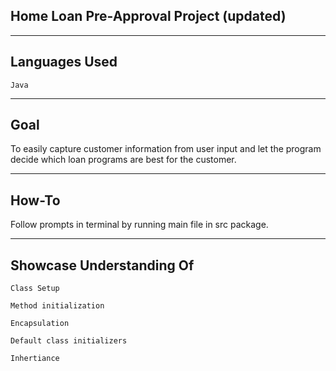 ## Home Loan Pre-Approval Project (updated)

---

## Languages Used
`Java`

---

## Goal
To easily capture customer information from user input and let the program decide which loan programs are best for the customer.

---
## How-To

Follow prompts in terminal by running main file in src package.

---

## Showcase Understanding Of
`Class Setup`

`Method initialization`

`Encapsulation`

`Default class initializers`

`Inhertiance`

